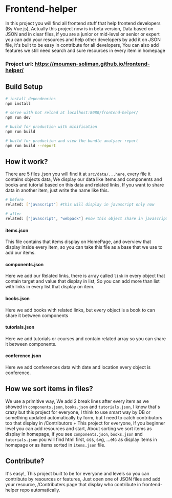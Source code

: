 # Frontend-helper

In this project you will find all frontend stuff that help frontend developers (By Vue.js), Actually this project now is in beta version, Data based on JSON and in clear files, if you are a junior or mid-level or senior or expert you can add your resources and help other developers by add it on JSON file, it's built to be easy in contribute for all developers, You can also add features we still need search and sure resources in every item in homepage

### Project url: https://moumen-soliman.github.io/frontend-helper/

## Build Setup

``` bash
# install dependencies
npm install

# serve with hot reload at localhost:8080/frontend-helper/
npm run dev

# build for production with minification
npm run build

# build for production and view the bundle analyzer report
npm run build --report
```
## How it work?

There are 5 files .json you will find it at `src/data/...here`, every file it contains objects data, We display our data like items and components and books and tutorial based on this data and related links, If you want to share data in another item, just write the name like this.

```bash
# before
related: ["javascript"] #this will display in javascript only now

# after
related: ["javascript", "webpack"] #now this object share in javascript item and webpack item
```

#### items.json
This file contains that items display on HomePage, and overview that display inside every item, so you can take this file as a base that we use to add our items.

#### components.json
Here we add our Related links, there is array called `link` in every object that contain target and value that display in list, So you can add more than list with links in every list that display on item.

#### books.json
Here we add books with related links, but every object is a book to can share it between components

#### tutorials.json
Here we add tutorials or courses and contain related array so you can share it between components.

#### conference.json
Here we add conferences data with date and location every object is conference.

## How we sort items in files?

We use a primitive way, We add 2 break lines after every item as we showed in `components.json`, `books.json` and `tutorials.json`, I know that's crazy but this project for everyone, I think to use smart way by DB or something updated automatically by form, but I need to catch contributors too that display in /Contributors + This project for everyone, If you beginner level you can add resources and start, About sorting we sort items as display in homepage, if you see `components.json`, `books.json` and `tutorials.json` you will find html first, css, svg, ...etc as display items in homepage or as items sorted in `items.json` file.

## Contribute?

It's easy!, This project built to be for everyone and levels so you can contribute by resources or features, Just open one of JSON files and add your resource, /Contributers page that display who contribute in frontend-helper repo automatically.
